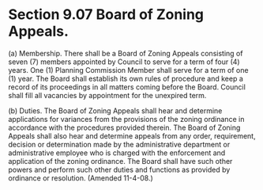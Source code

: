Section 9.07 Board of Zoning Appeals.
=====================================

​(a) Membership. There shall be a Board of Zoning Appeals consisting of
seven (7) members appointed by Council to serve for a term of four (4)
years. One (1) Planning Commission Member shall serve for a term of one
(1) year. The Board shall establish its own rules of procedure and keep
a record of its proceedings in all matters coming before the Board.
Council shall fill all vacancies by appointment for the unexpired term.

​(b) Duties. The Board of Zoning Appeals shall hear and determine
applications for variances from the provisions of the zoning ordinance
in accordance with the procedures provided therein. The Board of Zoning
Appeals shall also hear and determine appeals from any order,
requirement, decision or determination made by the administrative
department or administrative employee who is charged with the
enforcement and application of the zoning ordinance. The Board shall
have such other powers and perform such other duties and functions as
provided by ordinance or resolution. (Amended 11-4-08.)
